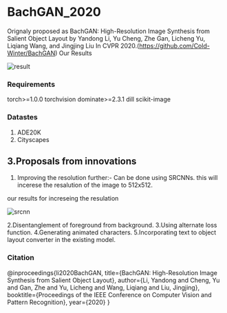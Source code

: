 # BachGAN_2020
Orignaly proposed as BachGAN: High-Resolution Image Synthesis from Salient Object Layout by Yandong Li, Yu Cheng, Zhe Gan, Licheng Yu, Liqiang Wang, and Jingjing Liu In CVPR 2020.(https://github.com/Cold-Winter/BachGAN)
Our Results

![result](https://user-images.githubusercontent.com/51713877/100012379-325d1600-2df9-11eb-8299-c91449620141.PNG)

### Requirements
torch>=1.0.0
torchvision
dominate>=2.3.1
dill
scikit-image

### Datastes
1. ADE20K 
2. Cityscapes
## 3.Proposals from innovations
1. Improving the resolution further:- Can be done using SRCNNs. this will incerese the resalution of the image to 512x512.

our results for increseing the resulation

![srcnn](https://user-images.githubusercontent.com/51713877/100012871-faa29e00-2df9-11eb-8f64-8ff3a6c9f296.PNG)

2.Disentanglement of foreground from background.
3.Using alternate loss function.
4.Generating animated characters.
5.Incorporating text to object layout converter in the existing model.

### Citation
@inproceedings{li2020BachGAN,
  title={BachGAN: High-Resolution Image Synthesis from Salient Object Layout},
  author={Li, Yandong and Cheng, Yu and Gan, Zhe and Yu, Licheng and Wang, Liqiang and Liu, Jingjing},
  booktitle={Proceedings of the IEEE Conference on Computer Vision and Pattern Recognition},
  year={2020}
}

